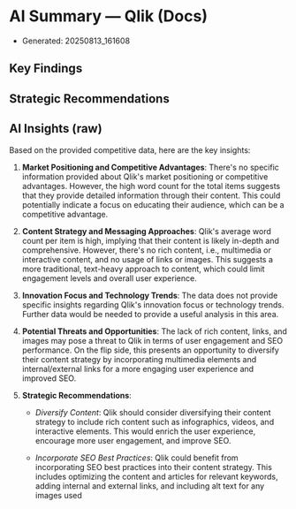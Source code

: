 # AI Summary — Qlik (Docs)

- Generated: 20250813_161608

## Key Findings

## Strategic Recommendations

## AI Insights (raw)

Based on the provided competitive data, here are the key insights:

1. **Market Positioning and Competitive Advantages**: There's no specific information provided about Qlik's market positioning or competitive advantages. However, the high word count for the total items suggests that they provide detailed information through their content. This could potentially indicate a focus on educating their audience, which can be a competitive advantage.

2. **Content Strategy and Messaging Approaches**: Qlik's average word count per item is high, implying that their content is likely in-depth and comprehensive. However, there's no rich content, i.e., multimedia or interactive content, and no usage of links or images. This suggests a more traditional, text-heavy approach to content, which could limit engagement levels and overall user experience.

3. **Innovation Focus and Technology Trends**: The data does not provide specific insights regarding Qlik's innovation focus or technology trends. Further data would be needed to provide a useful analysis in this area.

4. **Potential Threats and Opportunities**: The lack of rich content, links, and images may pose a threat to Qlik in terms of user engagement and SEO performance. On the flip side, this presents an opportunity to diversify their content strategy by incorporating multimedia elements and internal/external links for a more engaging user experience and improved SEO.

5. **Strategic Recommendations**: 

   - *Diversify Content*: Qlik should consider diversifying their content strategy to include rich content such as infographics, videos, and interactive elements. This would enrich the user experience, encourage more user engagement, and improve SEO.

   - *Incorporate SEO Best Practices*: Qlik could benefit from incorporating SEO best practices into their content strategy. This includes optimizing the content and articles for relevant keywords, adding internal and external links, and including alt text for any images used